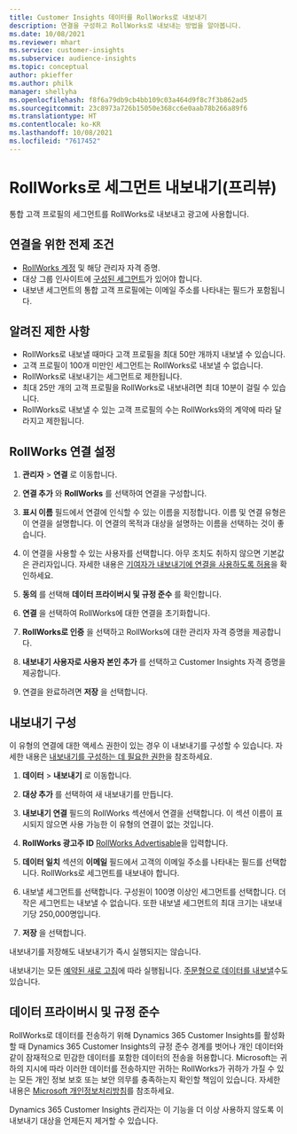 ```yaml
---
title: Customer Insights 데이터를 RollWorks로 내보내기
description: 연결을 구성하고 RollWorks로 내보내는 방법을 알아봅니다.
ms.date: 10/08/2021
ms.reviewer: mhart
ms.service: customer-insights
ms.subservice: audience-insights
ms.topic: conceptual
author: pkieffer
ms.author: philk
manager: shellyha
ms.openlocfilehash: f8f6a79db9cb4bb109c03a464d9f8c7f3b862ad5
ms.sourcegitcommit: 23c8973a726b15050e368cc6e0aab78b266a89f6
ms.translationtype: HT
ms.contentlocale: ko-KR
ms.lasthandoff: 10/08/2021
ms.locfileid: "7617452"
---
```

# <a name="export-segments-to-rollworks-preview"></a>RollWorks로 세그먼트 내보내기(프리뷰)

통합 고객 프로필의 세그먼트를 RollWorks로 내보내고 광고에 사용합니다. 

## <a name="prerequisites-for-a-connection"></a>연결을 위한 전제 조건

-   [RollWorks 계정](https://www.rollworks.com/) 및 해당 관리자 자격 증명.
-   대상 그룹 인사이트에 [구성된 세그먼트](segments.md)가 있어야 합니다.
-   내보낸 세그먼트의 통합 고객 프로필에는 이메일 주소를 나타내는 필드가 포함됩니다.

## <a name="known-limitations"></a>알려진 제한 사항

- RollWorks로 내보낼 때마다 고객 프로필을 최대 50만 개까지 내보낼 수 있습니다.
- 고객 프로필이 100개 미만인 세그먼트는 RollWorks로 내보낼 수 없습니다. 
- RollWorks로 내보내기는 세그먼트로 제한됩니다.
- 최대 25만 개의 고객 프로필을 RollWorks로 내보내려면 최대 10분이 걸릴 수 있습니다. 
- RollWorks로 내보낼 수 있는 고객 프로필의 수는 RollWorks와의 계약에 따라 달라지고 제한됩니다.

## <a name="set-up-connection-to-rollworks"></a>RollWorks 연결 설정

1. **관리자** > **연결** 로 이동합니다.

1. **연결 추가** 와 **RollWorks** 를 선택하여 연결을 구성합니다.

1. **표시 이름** 필드에서 연결에 인식할 수 있는 이름을 지정합니다. 이름 및 연결 유형은 이 연결을 설명합니다. 이 연결의 목적과 대상을 설명하는 이름을 선택하는 것이 좋습니다.

1. 이 연결을 사용할 수 있는 사용자를 선택합니다. 아무 조치도 취하지 않으면 기본값은 관리자입니다. 자세한 내용은 [기여자가 내보내기에 연결을 사용하도록 허용](connections.md#allow-contributors-to-use-a-connection-for-exports)을 확인하세요.

1. **동의** 를 선택해 **데이터 프라이버시 및 규정 준수** 를 확인합니다.

1. **연결** 을 선택하여 RollWorks에 대한 연결을 초기화합니다.

1. **RollWorks로 인증** 을 선택하고 RollWorks에 대한 관리자 자격 증명을 제공합니다.

1. **내보내기 사용자로 사용자 본인 추가** 를 선택하고 Customer Insights 자격 증명을 제공합니다.

1. 연결을 완료하려면 **저장** 을 선택합니다.

## <a name="configure-an-export"></a>내보내기 구성

이 유형의 연결에 대한 액세스 권한이 있는 경우 이 내보내기를 구성할 수 있습니다. 자세한 내용은 [내보내기를 구성하는 데 필요한 권한](export-destinations.md#set-up-a-new-export)을 참조하세요.

1. **데이터** > **내보내기** 로 이동합니다.

1. **대상 추가** 를 선택하여 새 내보내기를 만듭니다.

1. **내보내기 연결** 필드의 RollWorks 섹션에서 연결을 선택합니다. 이 섹션 이름이 표시되지 않으면 사용 가능한 이 유형의 연결이 없는 것입니다.

1. **RollWorks 광고주 ID** [RollWorks Advertisable](https://help.adroll.com/hc/articles/212011838-Advertiser-Profiles)을 입력합니다.

1. **데이터 일치** 섹션의 **이메일** 필드에서 고객의 이메일 주소를 나타내는 필드를 선택합니다. RollWorks로 세그먼트를 내보내야 합니다.

1. 내보낼 세그먼트를 선택합니다. 구성원이 100명 이상인 세그먼트를 선택합니다. 더 작은 세그먼트는 내보낼 수 없습니다. 또한 내보낼 세그먼트의 최대 크기는 내보내기당 250,000명입니다. 

1. **저장** 을 선택합니다.

내보내기를 저장해도 내보내기가 즉시 실행되지는 않습니다.

내보내기는 모든 [예약된 새로 고침](system.md#schedule-tab)에 따라 실행됩니다. [주문형으로 데이터를 내보낼](export-destinations.md#run-exports-on-demand)수도 있습니다. 


## <a name="data-privacy-and-compliance"></a>데이터 프라이버시 및 규정 준수

RollWorks로 데이터를 전송하기 위해 Dynamics 365 Customer Insights를 활성화 할 때 Dynamics 365 Customer Insights의 규정 준수 경계를 벗어나 개인 데이터와 같이 잠재적으로 민감한 데이터를 포함한 데이터의 전송을 허용합니다. Microsoft는 귀하의 지시에 따라 이러한 데이터를 전송하지만 귀하는 RollWorks가 귀하가 가질 수 있는 모든 개인 정보 보호 또는 보안 의무를 충족하는지 확인할 책임이 있습니다. 자세한 내용은 [Microsoft 개인정보처리방침](https://go.microsoft.com/fwlink/?linkid=396732)를 참조하세요.

Dynamics 365 Customer Insights 관리자는 이 기능을 더 이상 사용하지 않도록 이 내보내기 대상을 언제든지 제거할 수 있습니다.
